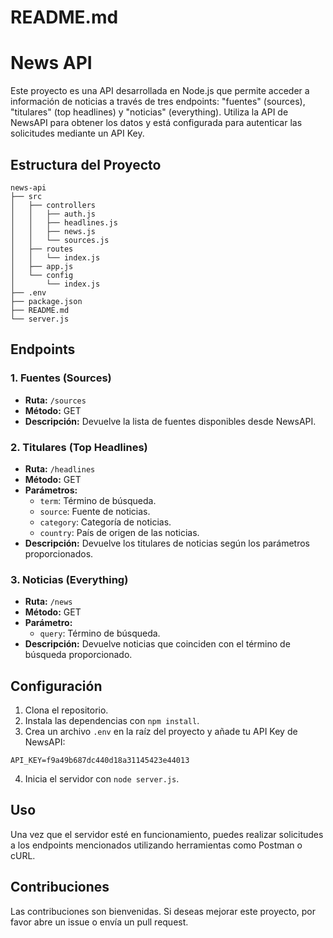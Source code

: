 # README.md

# News API

Este proyecto es una API desarrollada en Node.js que permite acceder a información de noticias a través de tres endpoints: "fuentes" (sources), "titulares" (top headlines) y "noticias" (everything). Utiliza la API de NewsAPI para obtener los datos y está configurada para autenticar las solicitudes mediante un API Key.

## Estructura del Proyecto

```
news-api
├── src
│   ├── controllers
│   │   ├── auth.js
│   │   ├── headlines.js
│   │   ├── news.js
│   │   └── sources.js
│   ├── routes
│   │   └── index.js
│   ├── app.js
│   └── config
│       └── index.js
├── .env
├── package.json
├── README.md
└── server.js
```

## Endpoints

### 1. Fuentes (Sources)

- **Ruta:** `/sources`
- **Método:** GET
- **Descripción:** Devuelve la lista de fuentes disponibles desde NewsAPI.

### 2. Titulares (Top Headlines)

- **Ruta:** `/headlines`
- **Método:** GET
- **Parámetros:**
  - `term`: Término de búsqueda.
  - `source`: Fuente de noticias.
  - `category`: Categoría de noticias.
  - `country`: País de origen de las noticias.
- **Descripción:** Devuelve los titulares de noticias según los parámetros proporcionados.

### 3. Noticias (Everything)

- **Ruta:** `/news`
- **Método:** GET
- **Parámetro:**
  - `query`: Término de búsqueda.
- **Descripción:** Devuelve noticias que coinciden con el término de búsqueda proporcionado.

## Configuración

1. Clona el repositorio.
2. Instala las dependencias con `npm install`.
3. Crea un archivo `.env` en la raíz del proyecto y añade tu API Key de NewsAPI:

```
API_KEY=f9a49b687dc440d18a31145423e44013
```

4. Inicia el servidor con `node server.js`.

## Uso

Una vez que el servidor esté en funcionamiento, puedes realizar solicitudes a los endpoints mencionados utilizando herramientas como Postman o cURL.

## Contribuciones

Las contribuciones son bienvenidas. Si deseas mejorar este proyecto, por favor abre un issue o envía un pull request.
